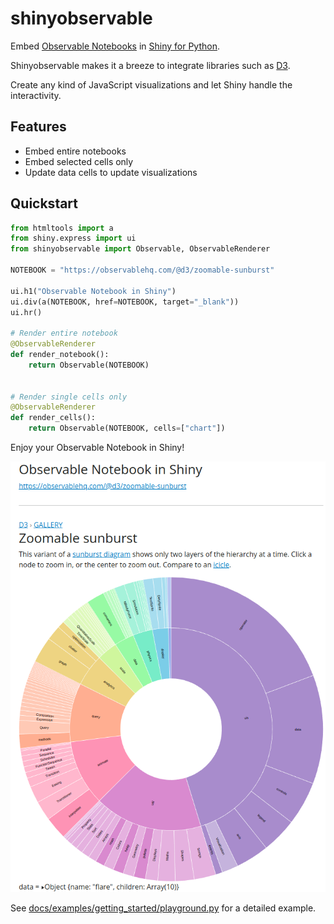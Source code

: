 # shinyobservable

Embed [Observable Notebooks](https://observablehq.com/) in [Shiny for Python](https://shiny.posit.co/py/).

Shinyobservable makes it a breeze to integrate libraries such as [D3](https://d3js.org/).

Create any kind of JavaScript visualizations and let Shiny handle the interactivity. 

## Features

* Embed entire notebooks
* Embed selected cells only
* Update data cells to update visualizations

## Quickstart

```python
from htmltools import a
from shiny.express import ui
from shinyobservable import Observable, ObservableRenderer

NOTEBOOK = "https://observablehq.com/@d3/zoomable-sunburst"

ui.h1("Observable Notebook in Shiny")
ui.div(a(NOTEBOOK, href=NOTEBOOK, target="_blank"))
ui.hr()

# Render entire notebook
@ObservableRenderer
def render_notebook():
    return Observable(NOTEBOOK)


# Render single cells only
@ObservableRenderer
def render_cells():
    return Observable(NOTEBOOK, cells=["chart"])
```

Enjoy your Observable Notebook in Shiny!

![](docs/images/complete-notebook.png)

See [docs/examples/getting_started/playground.py](docs/examples/getting_started/playground.py) for a detailed example.
